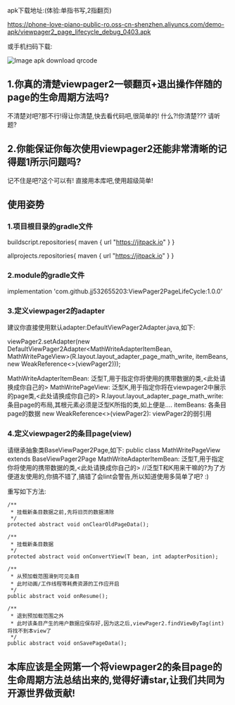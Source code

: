 

apk下载地址:(体验:单指书写,2指翻页)

https://phone-love-piano-public-ro.oss-cn-shenzhen.aliyuncs.com/demo-apk/viewpager2_page_lifecycle_debug_0403.apk

或手机扫码下载:

![Image apk download qrcode](https://phone-love-piano-public-ro.oss-cn-shenzhen.aliyuncs.com/demo-apk/viewpager2_page_lifecycle_debug_apk_qrcode.png)

##  1.你真的清楚viewpager2一顿翻页+退出操作伴随的page的生命周期方法吗?
不清楚对吧?那不行!得让你清楚,快去看代码吧,很简单的!
什么?!你清楚??? 请听题?

##  2.你能保证你每次使用viewpager2还能非常清晰的记得题1所示问题吗?
记不住是吧?这个可以有!
直接用本库吧,使用超级简单!




##  使用姿势
###  1.项目根目录的gradle文件
buildscript.repositories{ maven { url "https://jitpack.io" } }

allprojects.repositories{ maven { url "https://jitpack.io" } }

###  2.module的gradle文件
implementation 'com.github.jj532655203:ViewPager2PageLifeCycle:1.0.0'

###  3.定义viewpager2的adapter

建议你直接使用默认adapter:DefaultViewPager2Adapter.java,如下:

viewPager2.setAdapter(new DefaultViewPager2Adapter<MathWriteAdapterItemBean, MathWritePageView>(R.layout.layout_adapter_page_math_write, itemBeans, new WeakReference<>(viewPager2)));

MathWriteAdapterItemBean:               泛型T,用于指定你将使用的携带数据的类,<此处请换成你自己的>
MathWritePageView:                      泛型K,用于指定你将在viewpager2中展示的page类,<此处请换成你自己的>
R.layout.layout_adapter_page_math_write:条目page的布局,其根元素必须是泛型K所指的类,如上便是<MathWritePageView layoutWidht="match_parent" layout_height="math_parent">....</MathWritePageView>
itemBeans:                              各条目page的数据
new WeakReference<>(viewPager2):        viewPager2的弱引用

###  4.定义viewpager2的条目page(view)

请继承抽象类BaseViewPager2Page,如下:
public class MathWritePageView extends BaseViewPager2Page
MathWriteAdapterItemBean:               泛型T,用于指定你将使用的携带数据的类,<此处请换成你自己的>
//泛型T和K用来干嘛的?为了方便道友使用的,你搞不错了,搞错了会lint会警告,所以知道使用多简单了吧? :)

重写如下方法:

    /**
     * 挂载新条目数据之前,先将旧页的数据清除
     */
    protected abstract void onClearOldPageData();

    /**
     * 挂载新条目数据
     */
    protected abstract void onConvertView(T bean, int adapterPosition);

    /**
     * 从预加载范围滑到可见条目
     * 此时动画/工作线程等耗费资源的工作应开启
     */
    public abstract void onResume();

    /**
     * 退到预加载范围之外
     * 此时该条目产生的用户数据应保存好,因为这之后,viewPager2.findViewByTag(int)将找不到本view了
     */
    public abstract void onSavePageData();

	
##  本库应该是全网第一个将viewpager2的条目page的生命周期方法总结出来的,觉得好请star,让我们共同为开源世界做贡献!